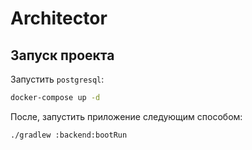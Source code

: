# Architector

## Запуск проекта

Запустить ``postgresql``:

```bash
docker-compose up -d
```

После, запустить приложение следующим способом:

```bash
./gradlew :backend:bootRun
```